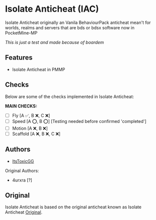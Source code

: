 # Isolate Anticheat (IAC)

Isolate Anticheat originally an Vanila BehaviourPack anticheat mean't for worlds, realms and servers that are bds or bdsx software
now in PocketMine-MP

*This is just a test and made because of boardem*

## Features

- Isolate Anticheat in PMMP

## Checks

Below are some of the checks implemented in Isolate Anticheat:

**MAIN CHECKS:**
- [ ] Fly [A ✅, B ❌, C ❌]
- [ ] Speed [A ⭕, B ⭕] [Testing needed before confirmed 'completed']
- [ ] Motion [A ❌, B ❌]
- [ ] Scaffold [A ❌, B ❌, C ❌]

## Authors

- [ItsToxicGG](https://github.com/johndoe](https://github.com/ItsToxicGG/))

Original Authors:

- 4urxra [?]

## Original

Isolate Anticheat is based on the original anticheat known as Isolate Anticheat [Original]([https://github.com/originaldeveloper](https://github.com/Dream23322/Isolate-Anticheat/tree/main)). 
